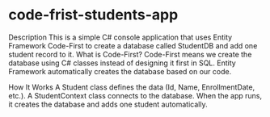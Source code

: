 # code-frist-students-app
Description
This is a simple C# console application that uses Entity Framework Code-First to create a database called StudentDB and add one student record to it.
What is Code-First?
Code-First means we create the database using C# classes instead of designing it first in SQL. Entity Framework automatically creates the database based on our code.

How It Works
A Student class defines the data (Id, Name, EnrollmentDate, etc.).
A StudentContext class connects to the database.
When the app runs, it creates the database and adds one student automatically.
